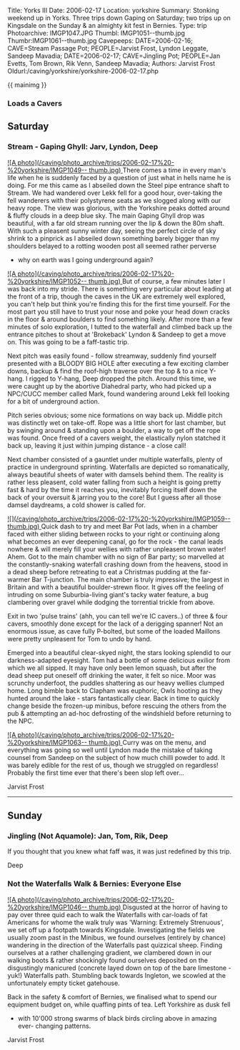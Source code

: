 Title: Yorks III 
Date: 2006-02-17
Location: yorkshire
Summary: Stonking weekend up in Yorks. Three trips down Gaping on Saturday; two trips up on Kingsdale on the Sunday &amp; an almighty kit fest in Bernies.
Type: trip
Photoarchive: IMGP1047.JPG
Thumbl: IMGP1051--thumb.jpg
Thumbr:IMGP1061--thumb.jpg
Cavepeeps: DATE=2006-02-16; CAVE=Stream Passage Pot; PEOPLE=Jarvist Frost, Lyndon Leggate, Sandeep Mavadia;
	   DATE=2006-02-17; CAVE=Jingling Pot; PEOPLE=Jan Evetts, Tom Brown, Rik Venn, Sandeep Mavadia;
Authors: Jarvist Frost
Oldurl:/caving/yorkshire/yorkshire-2006-02-17.php


{{ mainimg }}
### Loads a Cavers

## Saturday

### Stream - Gaping Ghyll: Jarv, Lyndon, Deep

[ ![A photo](/caving/photo_archive/trips/2006-02-17%20-%20yorkshire/IMGP1049--
thumb.jpg)
](/caving/photo_archive/trips/2006-02-17%20-%20yorkshire/IMGP1049.html) There
comes a time in every man's life when he is suddenly faced by a question of
just what in hells name he is doing. For me this came as I abseiled down the
Steel pipe entrance shaft to Stream. We had wandered over Lekk fell for a good
hour, over-taking the fell wanderers with their polystyrene seats as we
slogged along with our heavy rope. The view was glorious, with the Yorkshire
peaks dotted around &amp; fluffy clouds in a deep blue sky. The main Gaping
Ghyll drop was beautiful, with a far old stream running over the lip &amp;
down the 80m shaft. With such a pleasent sunny winter day, seeing the perfect
circle of sky shrink to a pinprick as I abseiled down something barely bigger
than my shoulders belayed to a rotting wooden post all seemed rather perverse
- why on earth was I going underground again?

[ ![A photo](/caving/photo_archive/trips/2006-02-17%20-%20yorkshire/IMGP1052--
thumb.jpg)
](/caving/photo_archive/trips/2006-02-17%20-%20yorkshire/IMGP1052.html) But of
course, a few minutes later I was back into my stride. There is something very
particular about leading at the front of a trip, though the caves in the UK
are extremely well explored, you can't help but think you're finding this for
the first time yourself. For the most part you still have to trust your nose
and poke your head down cracks in the floor &amp; around boulders to find
something likely. After more than a few minutes of solo exploration, I tutted
to the waterfall and climbed back up the entrance pitches to shout at
'Brokeback' Lyndon &amp; Sandeep to get a move on. This was going to be a
faff-tastic trip.

Next pitch was easily found - follow streamway, suddenly find yourself
presented with a BLOODY BIG HOLE after executing a few exciting clamber downs,
backup &amp; find the roof-high traverse over the top &amp; to a nice Y-hang.
I rigged to Y-hang, Deep dropped the pitch. Around this time, we were caught
up by the abortive Diahedral party, who had picked up a NPC/CUCC member called
Mark, found wandering around Lekk fell looking for a bit of underground
action.

Pitch series obvious; some nice formations on way back up. Middle pitch was
distinctly wet on take-off. Rope was a little short for last chamber, but by
swinging around &amp; standing upon a boulder, a way to get off the rope was
found. Once freed of a cavers weight, the elastically nylon statched it back
up, leaving it just within jumping distance - a close call!

Next chamber consisted of a gauntlet under multiple waterfalls, plenty of
practice in underground sprinting. Waterfalls are depicted so romanatically,
always beautiful sheets of water with damsels behind them. The reality is
rather less pleasent, cold water falling from such a height is going pretty
fast &amp; hard by the time it reaches you, inevitably forcing itself down the
back of your oversuit &amp; jarring you to the core! But I guess after all
those damsel daydreams, a cold shower is called for.

[ ![](/caving/photo_archive/trips/2006-02-17%20-%20yorkshire/IMGP1059--
thumb.jpg)
](/caving/photo_archive/trips/2006-02-17%20-%20yorkshire/IMGP1059.html) Quick
dash to try and meet Bar Pot lads, when in a chamber faced with either sliding
between rocks to your right or continuing along what becomes an ever deepening
canal, go for the rock - the canal leads nowhere &amp; will merely fill your
wellies with rather unpleasent brown water! Ahem. Got to the main chamber with
no sign of Bar party; so marvelled at the constantly-snaking waterfall
crashing down from the heavens, stood in a dead sheep before retreating to eat
a Christmas pudding at the far-warmer Bar T-junction. The main chamber is
truly impressive; the largest in Britain and with a beautiful boulder-strewn
floor. It gives off the feeling of intruding on some Suburbia-living giant's
tacky water feature, a bug clambering over gravel while dodging the torrential
trickle from above.

Exit in two 'pulse trains' (ahh, you can tell we're IC cavers..) of three
&amp; four cavers, smoothly done except for the lack of a derigging spanner!
Not an enormous issue, as cave fully P-bolted, but some of the loaded Maillons
were pretty unpleasent for Tom to undo by hand.

Emerged into a beautiful clear-skyed night, the stars looking splendid to our
darkness-adapted eyesight. Tom had a bottle of some delicious exilior from
which we all sipped. It may have only been lemon squash, but after the dead
sheep put oneself off drinking the water, it felt so nice. Moor was scrunchy
underfoot, the puddles shattering as our heavy wellies clumped home. Long
bimble back to Clapham was euphoric, Owls hooting as they hunted around the
lake - stars fantastically clear. Back in time to quickly change beside the
frozen-up minibus, before rescuing the others from the pub &amp; attempting an
ad-hoc defrosting of the windshield before returning to the NPC.

[ ![A photo](/caving/photo_archive/trips/2006-02-17%20-%20yorkshire/IMGP1063--
thumb.jpg)
](/caving/photo_archive/trips/2006-02-17%20-%20yorkshire/IMGP1063.html) Curry
was on the menu, and everything was going so well until Lyndon made the
mistake of taking counsel from Sandeep on the subject of how much chilli
powder to add. It was barely edible for the rest of us, though we struggled on
regardless! Probably the first time ever that there's been slop left over...

Jarvist Frost

* * *

## Sunday

### Jingling (Not Aquamole): Jan, Tom, Rik, Deep

If you thought that you knew what faff was, it was just redefined by this
trip.

Deep

### Not the Waterfalls Walk &amp; Bernies: Everyone Else

[ ![A photo](/caving/photo_archive/trips/2006-02-17%20-%20yorkshire/IMGP1046--
thumb.jpg)
](/caving/photo_archive/trips/2006-02-17%20-%20yorkshire/IMGP1046.html)
Disgusted at the horror of having to pay over three quid each to walk the
Waterfalls with car-loads of fat Americans for whome the walk truly was
'Warning: Extremely Strenuous', we set off up a footpath towards Kingsdale.
Investigating the fields we usually zoom past in the Minibus, we found
ourselves (entirely by chance) wandering in the direction of the Waterfalls
past quizzical sheep. Finding ourselves at a rather challenging gradient, we
clambered down in our walking boots &amp; rather shockingly found ourselves
deposited on the disgustingly manicured (concrete layed down on top of the
bare limestone - yuk!) Waterfalls path. Stumbling back towards Ingleton, we
scowled at the unfortunately empty ticket gatehouse.

Back in the safety &amp; comfort of Bernies, we finalised what to spend our
equipment budget on, while quaffing pints of tea. Left Yorkshire as dusk fell
- with 10'000 strong swarms of black birds circling above in amazing ever-
changing patterns.

Jarvist Frost

